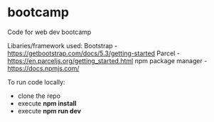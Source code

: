 # bootcamp
Code for web dev bootcamp

Libaries/framework used:
Bootstrap - https://getbootstrap.com/docs/5.3/getting-started
Parcel - https://en.parceljs.org/getting_started.html
npm package manager - https://docs.npmjs.com/

To run code locally:

- clone the repo
- execute **npm install**
- execute **npm run dev**
